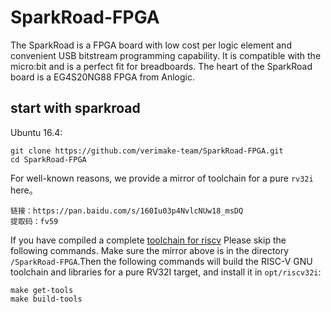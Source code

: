 # SparkRoad-FPGA 
  The SparkRoad is a FPGA board with low cost per logic element and convenient USB bitstream programming capability.
  It is compatible with the micro:bit and is a perfect fit for breadboards.
  The heart of the SparkRoad board is a EG4S20NG88 FPGA from Anlogic.
  
## start with sparkroad
Ubuntu 16.4:

	git clone https://github.com/verimake-team/SparkRoad-FPGA.git
	cd SparkRoad-FPGA
	
For well-known reasons, we provide a mirror of toolchain for a pure `rv32i` here。

	链接：https://pan.baidu.com/s/160Iu03p4NvlcNUw18_msDQ 
	提取码：fv59 

If you have compiled a complete [toolchain for riscv](https://github.com/riscv/riscv-tools) 
Please skip the following commands.	
Make sure the mirror above is in the directory `/SparkRoad-FPGA`.Then the following commands will build the 
RISC-V GNU toolchain and libraries for a pure RV32I target, and install it in `opt/riscv32i`:
	
	make get-tools
	make build-tools
	
	
	
